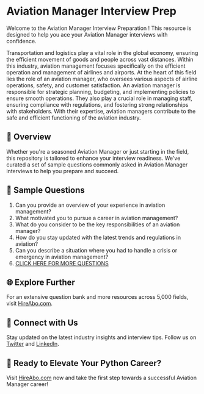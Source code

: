 # Aviation Manager Interview Prep

Welcome to the Aviation Manager Interview Preparation ! This resource is designed to help you ace your Aviation Manager interviews with confidence.

Transportation and logistics play a vital role in the global economy, ensuring the efficient movement of goods and people across vast distances. Within this industry, aviation management focuses specifically on the efficient operation and management of airlines and airports. At the heart of this field lies the role of an aviation manager, who oversees various aspects of airline operations, safety, and customer satisfaction. An aviation manager is responsible for strategic planning, budgeting, and implementing policies to ensure smooth operations. They also play a crucial role in managing staff, ensuring compliance with regulations, and fostering strong relationships with stakeholders. With their expertise, aviation managers contribute to the safe and efficient functioning of the aviation industry.

## 🚀 Overview

Whether you're a seasoned Aviation Manager or just starting in the field, this repository is tailored to enhance your interview readiness. We've curated a set of sample questions commonly asked in Aviation Manager interviews to help you prepare and succeed.

## 📝 Sample Questions

1. Can you provide an overview of your experience in aviation management?
2. What motivated you to pursue a career in aviation management?
3. What do you consider to be the key responsibilities of an aviation manager?
4. How do you stay updated with the latest trends and regulations in aviation?
5. Can you describe a situation where you had to handle a crisis or emergency in aviation management?
6. [CLICK HERE FOR MORE QUESTIONS](https://hireabo.com/job/23_3_1/Aviation%20Manager)

## 🌐 Explore Further

For an extensive question bank and more resources across 5,000 fields, visit [HireAbo.com](https://www.hireabo.com).

## 📱 Connect with Us

Stay updated on the latest industry insights and interview tips. Follow us on [Twitter](https://twitter.com/hireabo) and [LinkedIn](https://www.linkedin.com/in/hire-abo-3609972a8/).

## 🚀 Ready to Elevate Your Python Career?

Visit [HireAbo.com](https://www.hireabo.com) now and take the first step towards a successful Aviation Manager career!